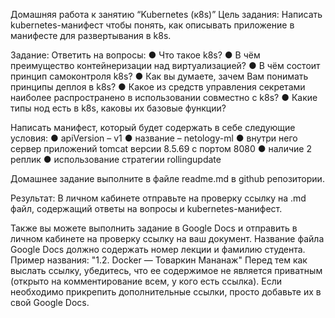 Домашняя работа к занятию “Kubernetes (к8s)”
Цель задания:
Написать kubernetes-манифест чтобы понять, как описывать приложение в манифесте для развертывания в k8s.

Задание:
Ответить на вопросы: 
● Что такое k8s? 
● В чём преимущество контейнеризации над виртуализацией? 
● В чём состоит принцип самоконтроля k8s? 
● Как вы думаете, зачем Вам понимать принципы деплоя в k8s? 
● Какое из средств управления секретами наиболее распространено в использовании совместно с k8s? 
● Какие типы нод есть в k8s, каковы их базовые функции?

Написать манифест, который будет содержать в себе следующие условия: 
● apiVersion – v1 
● название – netology-ml 
● внутри него сервер приложений tomcat версии 8.5.69 с портом 8080 
● наличие 2 реплик 
● использование стратегии rollingupdate

Домашнее задание выполните в файле readme.md в github репозитории.

Результат:
В личном кабинете отправьте на проверку ссылку на .md файл, содержащий ответы на вопросы и kubernetes-манифест.

Также вы можете выполнить задание в Google Docs и отправить в личном кабинете на проверку ссылку на ваш документ. Название файла Google Docs должно содержать номер лекции и фамилию студента. 
Пример названия: "1.2. Docker — Товаркин Мананаж" Перед тем как выслать ссылку, убедитесь, что ее содержимое не является приватным (открыто на комментирование всем, у кого есть ссылка). 
Если необходимо прикрепить дополнительные ссылки, просто добавьте их в свой Google Docs.
